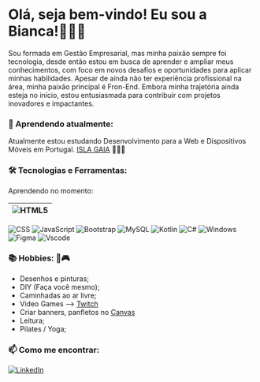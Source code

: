 # Olá, seja bem-vindo! Eu sou a Bianca!🙋🏽‍♀️ 
Sou formada em Gestão Empresarial, mas minha paixão sempre foi tecnologia, desde então estou em busca de aprender e ampliar meus conhecimentos, com foco em novos desafios e oportunidades para aplicar minhas habilidades.
Apesar de ainda não ter experiência profissional na área, minha paixão principal é Fron-End. Embora minha trajetória ainda esteja no início, estou entusiasmada para contribuir com projetos inovadores e impactantes. 


### 🌱 Aprendendo atualmente:
Atualmente estou estudando Desenvolvimento para a Web e Dispositivos Móveis em Portugal.
[ISLA GAIA](https://www.islagaia.pt/pt/ensino/mestrados/658-engenharia-de-tecnologias-e-sistemas-web-novo.html) 👩🏽‍💻

### 🛠️ Tecnologias e Ferramentas:
Aprendendo no momento:

| ![HTML5](https://img.shields.io/badge/HTML5-E34F26?style=for-the-badge&logo=html5&logoColor=white)
| -
![CSS](https://img.shields.io/badge/CSS-1572B6?style=for-the-badge&logo=css3&logoColor=white)
![JavaScript](https://img.shields.io/badge/javascript-%23323330.svg?style=for-the-badge&logo=javascript&logoColor=%23F7DF1E)
![Bootstrap](https://img.shields.io/badge/-boostrap-0D1117?style=for-the-badge&logo=bootstrap&labelColor=0D119)
![MySQL](https://img.shields.io/badge/MySQL-00000F?style=for-the-badge&logo=mysql&logoColor=white)
![Kotlin](https://img.shields.io/badge/Kotlin-0095D5?&style=for-the-badge&logo=kotlin&logoColor=white)
![C#](https://img.shields.io/badge/C%23-239120?style=for-the-badge&logo=c-sharp&logoColor=white)
![Windows](https://img.shields.io/badge/Windows-000?style=for-the-badge&logo=windows&logoColor=2CA5E0)
![Figma](https://img.shields.io/badge/figma-%23F24E3.svg?style=for-the-badge&logo=figma&logoColor=white)
![Vscode](https://img.shields.io/badge/Vscode-007ACC?style=for-the-badge&logo=visual-studio-code&logoColor=white)


### 📚 Hobbies: 🎨🎮
- Desenhos e pinturas;
- DIY (Faça você mesmo);
- Caminhadas ao ar livre;
- Video Games --> [Twitch](https://www.twitch.tv/biancamaiara)
- Criar banners, panfletos no [Canvas](https://www.canva.com/)
- Leitura;
- Pilates / Yoga;


### 📫 Como me encontrar:
[![LinkedIn](https://img.shields.io/badge/LinkedIn-0077B5?style=for-the-badge&logo=linkedin&logoColor=white)](https://www.linkedin.com/in/biancamaiara/)
